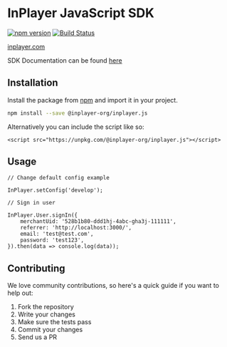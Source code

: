InPlayer JavaScript SDK
=======================

[![npm version](https://img.shields.io/npm/v/@inplayer-org/inplayer.js.svg)](https://www.npmjs.com/package/@inplayer-org/inplayer.js)
[![Build Status](https://travis-ci.org/inplayer-org/inplayer.js.svg?branch=ci)](https://travis-ci.org/inplayer-org/inplayer.js)

[inplayer.com](https://inplayer.com)

SDK Documentation can be found [here](https://inplayer-org.github.io/inplayer.js/)

## Installation

Install the package from [npm](https://www.npmjs.com/package/@inplayer-org/inplayer.js) and import it in your project.

```bash
npm install --save @inplayer-org/inplayer.js
```

Alternatively you can include the script like so:

```
<script src="https://unpkg.com/@inplayer-org/inplayer.js"></script>
```

## Usage

```
// Change default config example

InPlayer.setConfig('develop');
```

```
// Sign in user

InPlayer.User.signIn({
    merchantUid: '528b1b80-ddd1hj-4abc-gha3j-111111',
    referrer: 'http://localhost:3000/',
    email: 'test@test.com',
    password: 'test123',
}).then(data => console.log(data));

```

## Contributing

We love community contributions, so here's a quick guide if you want to help out:

1. Fork the repository
2. Write your changes
3. Make sure the tests pass
4. Commit your changes
5. Send us a PR
